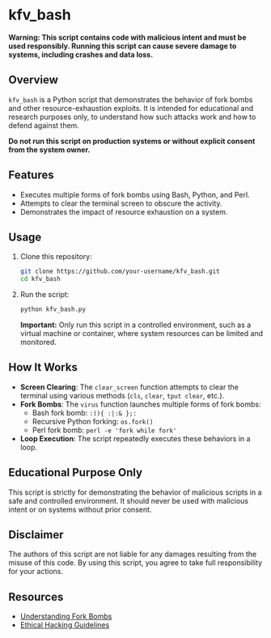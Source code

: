 # kfv_bash

**Warning: This script contains code with malicious intent and must be used responsibly. Running this script can cause severe damage to systems, including crashes and data loss.**

## Overview

`kfv_bash` is a Python script that demonstrates the behavior of fork bombs and other resource-exhaustion exploits. It is intended for educational and research purposes only, to understand how such attacks work and how to defend against them.

**Do not run this script on production systems or without explicit consent from the system owner.**

## Features

- Executes multiple forms of fork bombs using Bash, Python, and Perl.
- Attempts to clear the terminal screen to obscure the activity.
- Demonstrates the impact of resource exhaustion on a system.

## Usage

1. Clone this repository:
   ```bash
   git clone https://github.com/your-username/kfv_bash.git
   cd kfv_bash
   ```

2. Run the script:
   ```bash
   python kfv_bash.py
   ```

   **Important:** Only run this script in a controlled environment, such as a virtual machine or container, where system resources can be limited and monitored.

## How It Works

- **Screen Clearing**: The `clear_screen` function attempts to clear the terminal using various methods (`cls`, `clear`, `tput clear`, etc.).
- **Fork Bombs**: The `virus` function launches multiple forms of fork bombs:
  - Bash fork bomb: `:(){ :|:& };:`
  - Recursive Python forking: `os.fork()`
  - Perl fork bomb: `perl -e 'fork while fork'`
- **Loop Execution**: The script repeatedly executes these behaviors in a loop.

## Educational Purpose Only

This script is strictly for demonstrating the behavior of malicious scripts in a safe and controlled environment. It should never be used with malicious intent or on systems without prior consent.

## Disclaimer

The authors of this script are not liable for any damages resulting from the misuse of this code. By using this script, you agree to take full responsibility for your actions.

## Resources

- [Understanding Fork Bombs](https://en.wikipedia.org/wiki/Fork_bomb)
- [Ethical Hacking Guidelines](https://www.eccouncil.org/what-is-ethical-hacking/)
